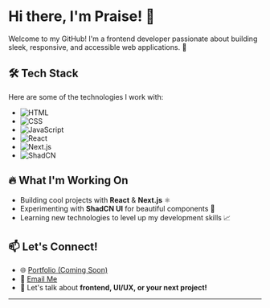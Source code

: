 # Hi there, I'm Praise! 👋  

Welcome to my GitHub! I'm a frontend developer passionate about building sleek, responsive, and accessible web applications. 🚀  

## 🛠️ Tech Stack  
Here are some of the technologies I work with:  

- ![HTML](https://img.shields.io/badge/HTML5-E34F26?style=for-the-badge&logo=html5&logoColor=white)  
- ![CSS](https://img.shields.io/badge/CSS3-1572B6?style=for-the-badge&logo=css3&logoColor=white)  
- ![JavaScript](https://img.shields.io/badge/JavaScript-F7DF1E?style=for-the-badge&logo=javascript&logoColor=black)  
- ![React](https://img.shields.io/badge/React-61DAFB?style=for-the-badge&logo=react&logoColor=black)  
- ![Next.js](https://img.shields.io/badge/Next.js-000000?style=for-the-badge&logo=next.js&logoColor=white)  
- ![ShadCN](https://img.shields.io/badge/ShadCN-%235A0FC8?style=for-the-badge&logo=tailwind-css&logoColor=white)  

## 🔥 What I'm Working On  
- Building cool projects with **React** & **Next.js** ⚛️  
- Experimenting with **ShadCN UI** for beautiful components 🎨  
- Learning new technologies to level up my development skills 📈  

## 📫 Let's Connect!  
- 🌐 [Portfolio (Coming Soon)]()  
- 📩 [Email Me](praiseadebiyi2006@gmail.com)  
- 💬 Let's talk about **frontend, UI/UX, or your next project!**  

---
